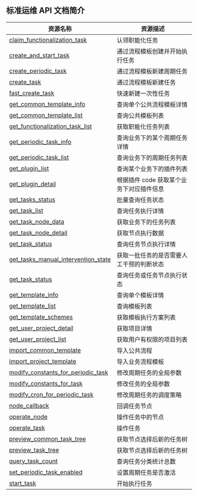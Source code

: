 ## 标准运维 API 文档简介

| 资源名称                                                                        | 资源描述                                 |
| ------------------------------------------------------------------------------- | ---------------------------------------- |
| [claim_functionalization_task](./zh-hans/claim_functionalization_task.md)               | 认领职能化任务                           |
| [create_and_start_task](./zh-hans/create_and_start_task.md)                             | 通过流程模板创建并开始执行任务           |
| [create_periodic_task](./zh-hans/create_periodic_task.md)                               | 通过流程模板新建周期任务                 |
| [create_task](./zh-hans/create_task.md)                                                 | 通过流程模板新建任务                     |
| [fast_create_task](./zh-hans/fast_create_task.md)                                       | 快速新建一次性任务                       |
| [get_common_template_info](./zh-hans/get_common_template_info.md)                       | 查询单个公共流程模板详情                 |
| [get_common_template_list](./zh-hans/get_common_template_list.md)                       | 查询公共模板列表                         |
| [get_functionalization_task_list](./zh-hans/get_functionalization_task_list.md)         | 获取职能化任务列表                       |
| [get_periodic_task_info](./zh-hans/get_periodic_task_info.md)                           | 查询业务下的某个周期任务详情             |
| [get_periodic_task_list](./zh-hans/get_periodic_task_list.md)                           | 查询业务下的周期任务列表                 |
| [get_plugin_list](./zh-hans/get_plugin_list.md)                                         | 查询某个业务下的插件列表                 |
| [get_plugin_detail](./zh-hans/get_plugin_detail.md)                                     | 根据插件 code 获取某个业务下对应插件信息 |
| [get_tasks_status](./zh-hans/get_task_detail.md)                                        | 批量查询任务状态                         |
| [get_task_list](./zh-hans/get_task_list.md)                                           | 查询任务执行详情                         |
| [get_task_node_data](./zh-hans/get_task_node_data.md)                                        | 获取业务下的任务列表                     |
| [get_task_node_detail](./zh-hans/get_task_node_detail.md)                                 | 获取节点执行数据                         |
| [get_task_status](./zh-hans/get_task_status.md)                                    | 查询任务节点执行详情                     |
| [get_tasks_manual_intervention_state](./zh-hans/get_tasks_manual_intervention_state.md) | 获取一批任务的是否需要人工干预的判断状态 |
| [get_task_status](./zh-hans/get_tasks_status.md)                                        | 查询任务或任务节点执行状态               |
| [get_template_info](./zh-hans/get_template_info.md)                                     | 查询单个模板详情                         |
| [get_template_list](./zh-hans/get_template_list.md)                                     | 查询模板列表                             |
| [get_template_schemes](./zh-hans/get_template_schemes.md)                               | 获取模板执行方案列表                     |
| [get_user_project_detail](./zh-hans/get_user_project_detail.md)                         | 获取项目详情                             |
| [get_user_project_list](./zh-hans/get_user_project_list.md)                             | 获取用户有权限的项目列表                 |
| [import_common_template](./zh-hans/import_common_template.md)                           | 导入公共流程                             |
| [import_project_template](./zh-hans/import_project_template.md)                         | 导入业务流程模板                         |
| [modify_constants_for_periodic_task](./zh-hans/modify_constants_for_periodic_task.md)   | 修改周期任务的全局参数                   |
| [modify_constants_for_task](./zh-hans/modify_constants_for_task.md)                     | 修改任务的全局参数                       |
| [modify_cron_for_periodic_task](./zh-hans/modify_cron_for_periodic_task.md)             | 修改周期任务的调度策略                   |
| [node_callback](./zh-hans/node_callback.md)                                             | 回调任务节点                             |
| [operate_node](./zh-hans/operate_node.md)                                               | 操作任务中的节点                         |
| [operate_task](./zh-hans/operate_task.md)                                               | 操作任务                                 |
| [preview_common_task_tree](./zh-hans/preview_common_task_tree.md)                       | 获取节点选择后新的任务树                 |
| [preview_task_tree](./zh-hans/preview_task_tree.md)                                     | 获取节点选择后新的任务树                 |
| [query_task_count](./zh-hans/query_task_count.md)                                       | 查询任务分类统计总数                     |
| [set_periodic_task_enabled](./zh-hans/set_periodic_task_enabled.md)                     | 设置周期任务是否激活                     |
| [start_task](./zh-hans/start_task.md)                                                   | 开始执行任务                             |